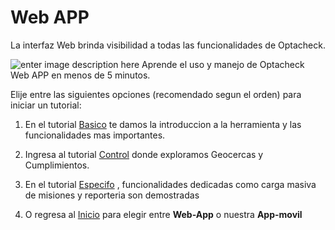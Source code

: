 
# Web APP

La interfaz Web brinda visibilidad a todas las funcionalidades de Optacheck. 

![enter image description here](https://hook-docs.s3.amazonaws.com/images/collage1.png)
Aprende el uso y manejo de Optacheck Web APP en menos de 5 minutos. 

Elije entre las siguientes opciones (recomendado segun el orden) para iniciar un tutorial:
 1. En el tutorial [Basico](/v1/web-app/basico/introduccion.html) te damos la introduccion a la herramienta y las funcionalidades mas importantes. 

2. Ingresa al tutorial [Control](https://stace.o/) donde exploramos Geocercas y Cumplimientos. 

3. En el tutorial [Especifo](https://stackedit.io/) , funcionalidades dedicadas como carga masiva de misiones y reporteria son demostradas

4. O regresa al [Inicio](https://docs.optacheck.com/v1/) para elegir entre **Web-App** o nuestra **App-movil**

<!--stackedit_data:
eyJoaXN0b3J5IjpbMjU4ODY5MzYyLC05NTc0NDE4NzgsLTE2OD
gzMzE5MCwxMzUwODIzODI3LC0xNTE4Mzk0MjMwXX0=
-->
